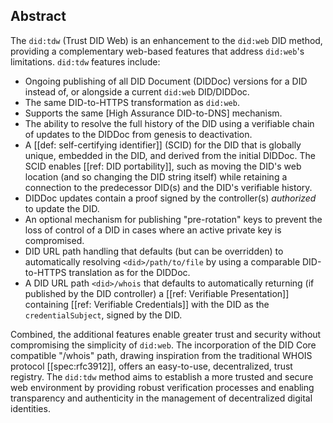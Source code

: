 ## Abstract

The `did:tdw` (Trust DID Web) is an enhancement to the `did:web` DID method,
providing a complementary web-based features that address `did:web`'s
limitations. `did:tdw` features include:

- Ongoing publishing of all DID Document (DIDDoc) versions for a DID instead of,
  or alongside a current `did:web` DID/DIDDoc.
- The same DID-to-HTTPS transformation as `did:web`.
- Supports the same [High Assurance DID-to-DNS] mechanism.
- The ability to resolve the full history of the DID using a verifiable chain of
  updates to the DIDDoc from genesis to deactivation.
- A [[def: self-certifying identifier]] (SCID) for the DID that is globally
  unique, embedded in the DID, and derived from the initial DIDDoc. The SCID
  enables [[ref: DID portability]], such as moving the DID's web location (and
  so changing the DID string itself) while retaining a connection to the
  predecessor DID(s) and the DID's verifiable history.
- DIDDoc updates contain a proof signed by the controller(s) *authorized* to
  update the DID.
- An optional mechanism for publishing "pre-rotation" keys to prevent the loss of
  control of a DID in cases where an active private key is compromised.
- DID URL path handling that defaults (but can be overridden) to automatically
  resolving `<did>/path/to/file` by using a comparable DID-to-HTTPS translation
  as for the DIDDoc.
- A DID URL path `<did>/whois` that defaults to automatically returning (if
  published by the DID controller) a [[ref: Verifiable Presentation]] containing
  [[ref: Verifiable Credentials]] with the DID as the `credentialSubject`,
  signed by the DID.

[DID-to-DNS]: https://datatracker.ietf.org/doc/draft-carter-high-assurance-dids-with-dns/

Combined, the additional features enable greater trust and security without
compromising the simplicity of `did:web`. The incorporation of the DID Core
compatible "/whois" path, drawing inspiration from the traditional WHOIS
protocol [[spec:rfc3912]], offers an easy-to-use, decentralized, trust registry.
The `did:tdw` method aims to establish a more trusted and secure web environment by
providing robust verification processes and enabling transparency and
authenticity in the management of decentralized digital identities.
